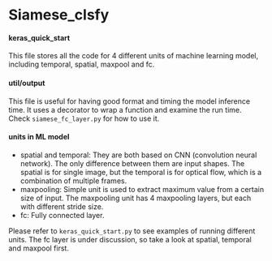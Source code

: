 # Siamese_clsfy

#### keras_quick_start
This file stores all the code for 4 different units of machine learning model, 
including temporal, spatial, maxpool and fc. 

#### util/output
This file is useful for having good format and timing the model inference time. It uses
a decorator to wrap a function and examine the run time. Check ```siamese_fc_layer.py```
for how to use it. 

#### units in ML model
* spatial and temporal: They are both based on CNN (convolution neural network). The only
difference between them are input shapes. The spatial is for single image, but the temporal
is for optical flow, which is a combination of multiple frames.
* maxpooling: Simple unit is used to extract maximum value from a certain size of input.
The maxpooling unit has 4 maxpooling layers, but each with different stride size.
* fc: Fully connected layer.

Please refer to ```keras_quick_start.py``` to see examples of running different units. The 
fc layer is under discussion, so take a look at spatial, temporal and maxpool first. 
 